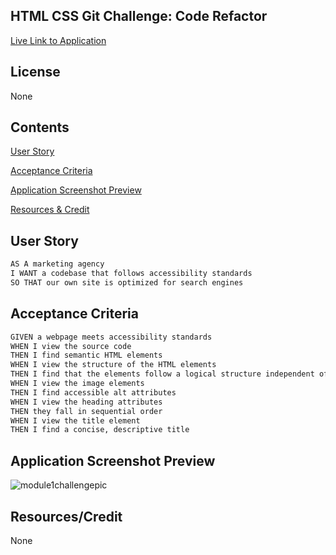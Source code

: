 ## HTML CSS Git Challenge: Code Refactor

[Live Link to Application](https://martincespedes.github.io/Homework_1/)

## License

None

## Contents

[User Story](#userstory)

[Acceptance Criteria](#acceptancecriteria)

[Application Screenshot Preview](#application-screenshot-preview)

[Resources & Credit](#resourcescredit)

## User Story

```md
AS A marketing agency
I WANT a codebase that follows accessibility standards
SO THAT our own site is optimized for search engines
```

## Acceptance Criteria

```md
GIVEN a webpage meets accessibility standards
WHEN I view the source code
THEN I find semantic HTML elements
WHEN I view the structure of the HTML elements
THEN I find that the elements follow a logical structure independent of styling and positioning
WHEN I view the image elements
THEN I find accessible alt attributes
WHEN I view the heading attributes
THEN they fall in sequential order
WHEN I view the title element
THEN I find a concise, descriptive title
```

## Application Screenshot Preview

![module1challengepic](https://user-images.githubusercontent.com/113931387/223633777-588af010-b5dd-428f-bc04-988874c5fe33.png)


## Resources/Credit
None
